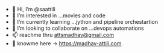 - 👋 Hi, I’m @saattili
- 👀 I’m interested in ...movies and code
- 🌱 I’m currently learning ...jython and pipeline orchestartion
- 💞️ I’m looking to collaborate on ...devops automations
- 📫 reachme thru attsmadhav@gmail.com
- :walking: knowme here -> https://madhav-attili.com  

<!---
saattili/saattili is a ✨ special ✨ repository because its `README.md` (this file) appears on your GitHub profile.
You can click the Preview link to take a look at your changes.
--->
